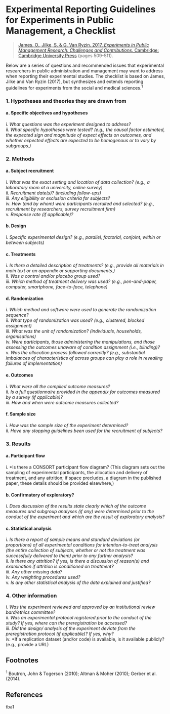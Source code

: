 # Experimental Reporting Guidelines for Experiments in Public Management, a Checklist

>[James, O., Jilke, S. &amp; G. Van Ryzin. 2017. *Experiments in Public Management Research: Challenges and Contributions*. Cambridge: Cambridge University Press](https://www.cambridge.org/core/books/experiments-in-public-management-research/8DB826A84D228568AAEC69732C72F1EC) (pages 509-511).

Below are a series of questions and recommended issues that experimental researchers in public administration and management may want to address when reporting their experimental studies.  The checklist is based on James, Jilke and Van Ryzin (2017), but synthesizes and extends reporting guidelines for experiments from the social and medical sciences.<sup>1</sup>

### 1. Hypotheses and theories they are drawn from
#### a. Specific objectives and hypotheses
i. *What questions was the experiment designed to address?*<br/>
ii. *What specific hypotheses were tested? (e.g., the causal factor estimated, the expected sign and magnitude of expect effects on outcomes, and whether expected effects are expected to be homogenous or to vary by subgroups.)*


### 2. Methods
#### a. Subject recruitment
i. *What was the exact setting and location of data collection? (e.g., a laboratory room at a university, online survey)*<br/>
ii. *Recruitment date(s)? (including follow-ups)*</br>
iii. *Any eligibility or exclusion criteria for subjects?*</br>
iv. *How (and by whom) were participants recruited and selected? (e.g., recruitment by researchers, survey recruitment firm)*</br>
v. *Response rate (if applicable)?*

#### b. Design
i. *Specific experimental design? (e.g., parallel, factorial, conjoint, within or between subjects)*

#### c. Treatments
i. *Is there a detailed description of treatments? (e.g., provide all materials in main text or an appendix or supporting documents.)*<br/>
ii. *Was a control and/or placebo group used?*<br/>
iii. *Which method of treatment delivery was used? (e.g., pen-and-paper, computer, smartphone, face-to-face, telephone)*

#### d. Randomization
i. *Which method and software were used to generate the randomization sequence?*<br/>
ii. *What type of randomization was used? (e.g., clustered, blocked assignment)*<br/>
iii. *What was the unit of randomization? (individuals, households, organisations)* <br/>
iv. *Were participants, those administering the manipulations, and those assessing the outcomes unaware of condition assignment (i.e., blinding)?*<br/>
v. *Was the allocation process followed correctly? (e.g., substantial imbalances of characteristics of across groups can play a role in revealing failures of implementation)*

#### e. Outcomes
i. *What were all the compiled outcome measures?*<br/>
ii. *Is a full questionnaire provided in the appendix for outcomes measured by a survey (if applicable)?*<br/>
iii. *How and when were outcome measures collected?*

#### f. Sample size
i. *How was the sample size of the experiment determined?*<br/>
ii. *Have any stopping guidelines been used for the recruitment of subjects?*


### 3. Results
#### a. Participant flow
i. *Is there a CONSORT participant flow diagram? (This diagram sets out the sampling of experimental participants, the allocation and delivery of treatment, and any attrition; if space precludes, a diagram in the published paper, these details should be provided elsewhere,)

#### b. Confirmatory of exploratory?
i. *Does discussion of the results state clearly which of the outcome measures and subgroup analyses (if any) were determined prior to the conduct of the experiment and which are the result of exploratory analysis?*

#### c. Statistical analysis
i. *Is there a report of sample means and standard deviations (or proportions) of all experimental conditions for intention-to-treat analysis (the entire collection of subjects, whether or not the treatment was successfully delivered to them) prior to any further analysis?*<br/>
ii. *Is there any attrition? If yes, is there a discussion of reason(s) and examination if attrition is conditioned on treatment?*<br/>
iii. *Any other missing data?*<br/>
iv. *Any weighting procedures used?*<br/>
v. *Is any other statistical analysis of the data explained and justified?*


### 4. Other information
i. *Was the experiment reviewed and approved by an institutional review bard/ethics committee?*<br/>
ii. *Was an experimental protocol registered prior to the conduct of the study? If yes, where can the preregistration be accessed?*<br/>
iii. *Did the design/ analysis of the experiment deviate from the preregistration protocol (if applicable)? If yes, why?*<br/>
iv. *If a replication dataset (and/or code) is available, is it available publicly? (e.g., provide a URL)


## Footnotes
<sup>1</sup> Boutron, John &amp; Togerson (2010); Altman &amp; Moher (2010); Gerber et al. (2014).


## References
tba1
